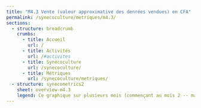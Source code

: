 ```yaml
---
title: "M4.3 Vente (valeur approximative des denrées vendues) en CFA"
permalink: /synecoculture/metriques/m4.3/
sections:
  - structure: breadcrumb
    crumbs:
      - title: Accueil
        url: /
      - title: Activités
        url: /#activites
      - title: Synécoculture
        url: /synecoculture/
      - title: Métriques
        url: /synecoculture/metriques/
  - structure: synecometrics2
    sheet: overview-m4.3
    legend: Ce graphique sur plusieurs mois (commençant au mois 2 -- mars 2025 -- car le mois 1 n'a pas assez de données) montre que la valeur marchande réelle des denrées produites en synécoculture est à peu près trois (3) fois supérieure aux parcelles conventionnelles. Ceci est d'autant plus marquant que les parcelles synécoles ne nécessitent aucun intrant chimique. C'est la valeur réelle des denrées réellement vendues par mois et c'est non-cumulatif.
---
```

